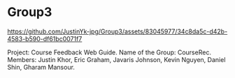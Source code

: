 # Group3

https://github.com/JustinYk-jpg/Group3/assets/83045977/34c8da5c-d42b-4583-b590-df61bc0071f7


Project: Course Feedback Web Guide. Name of the Group: CourseRec. Members: Justin Khor, Eric Graham, Javaris Johnson, Kevin Nguyen, Daniel Shin, Gharam Mansour. 
